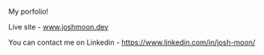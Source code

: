 My porfolio!

Live site - www.joshmoon.dev

You can contact me on Linkedin - https://www.linkedin.com/in/josh-moon/
